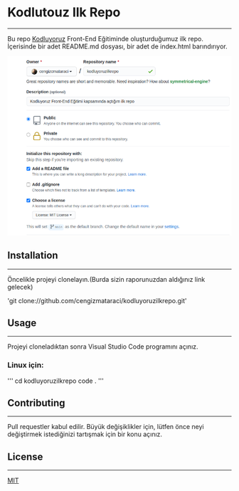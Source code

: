 # Kodlutouz Ilk Repo
---
Bu repo [Kodluyoruz](Kodluyoruz.org) Front-End Eğitiminde oluşturduğumuz ilk repo. İçerisinde bir adet README.md dosyası, bir adet de index.html barındırıyor.

![](https://raw.githubusercontent.com/Kodluyoruz/taskforce/main/git/odev1/figures/github.png)

## Installation
---
Öncelikle projeyi clonelayın.(Burda sizin raporunuzdan aldığınız link gelecek)


'git clone://github.com/cengizmataraci/kodluyoruzilkrepo.git'

## Usage
---
Projeyi cloneladıktan sonra Visual Studio Code programını açınız.

### Linux için:

'''
cd kodluyoruzilkrepo
code .
'''

## Contributing
---
Pull requestler kabul edilir. Büyük değişiklikler için, lütfen önce neyi değiştirmek istediğinizi tartışmak için bir konu açınız.

## License
---
[MIT](https://choosealicense.com/licenses/mit/)